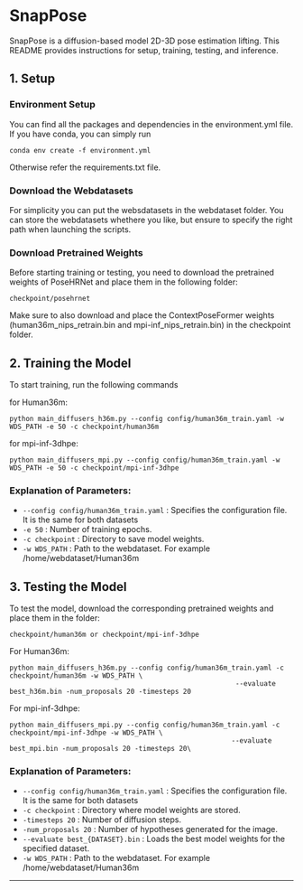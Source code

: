 # SnapPose

SnapPose is a diffusion-based model 2D-3D pose estimation lifting. This README provides instructions for setup, training, testing, and inference.

## 1. Setup

### Environment Setup 

You can find all the packages and dependencies in the environment.yml file. 
If you have conda, you can simply run

```
conda env create -f environment.yml

```
Otherwise refer the requirements.txt file.

### Download the Webdatasets

For simplicity you can put the websdatasets in the webdataset folder. You can store the webdatasets whethere you like, but ensure to specify the right path when launching the scripts.

### Download Pretrained Weights
Before starting training or testing, you need to download the pretrained weights of PoseHRNet and place them in the following folder:

```
checkpoint/posehrnet
```
Make sure to also download and place the ContextPoseFormer weights (human36m_nips_retrain.bin and mpi-inf_nips_retrain.bin) in the checkpoint folder.


## 2. Training the Model

To start training, run the following commands

for Human36m:

```
python main_diffusers_h36m.py --config config/human36m_train.yaml -w WDS_PATH -e 50 -c checkpoint/human36m 
```

for mpi-inf-3dhpe:

```
python main_diffusers_mpi.py --config config/human36m_train.yaml -w WDS_PATH -e 50 -c checkpoint/mpi-inf-3dhpe 
```


### Explanation of Parameters:
- `--config config/human36m_train.yaml` : Specifies the configuration file. It is the same for both datasets
- `-e 50` : Number of training epochs.
- `-c checkpoint` : Directory to save model weights.
- `-w WDS_PATH` : Path to the webdataset. For example /home/webdataset/Human36m

## 3. Testing the Model

To test the model, download the corresponding pretrained weights and place them in the folder:

```
checkpoint/human36m or checkpoint/mpi-inf-3dhpe
```
For Human36m:

```
python main_diffusers_h36m.py --config config/human36m_train.yaml -c checkpoint/human36m -w WDS_PATH \
                                                        --evaluate best_h36m.bin -num_proposals 20 -timesteps 20 
```

For mpi-inf-3dhpe:

```
python main_diffusers_mpi.py --config config/human36m_train.yaml -c checkpoint/mpi-inf-3dhpe -w WDS_PATH \
                                                       --evaluate best_mpi.bin -num_proposals 20 -timesteps 20\
```

### Explanation of Parameters:
- `--config config/human36m_train.yaml` : Specifies the configuration file. It is the same for both datasets
- `-c checkpoint` : Directory where model weights are stored.
- `-timesteps 20` : Number of diffusion steps.
- `-num_proposals 20` : Number of hypotheses generated for the image.
- `--evaluate best_{DATASET}.bin` : Loads the best model weights for the specified dataset.
- `-w WDS_PATH` : Path to the webdataset. For example /home/webdataset/Human36m


---


